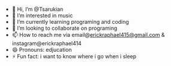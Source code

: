 - 👋 Hi, I’m @Tsarukian
- 👀 I’m interested in music
- 🌱 I’m currently learning programing and coding
- 💞️ I’m looking to collaborate on programing
- 📫 How to reach me via email@erickraphael415@gmail.com & instagram@erickraphael414
- 😄 Pronouns: edjucation
- ⚡ Fun fact: i want to know where i go when i sleep

<!---
Tsarukian/Tsarukian is a ✨ special ✨ repository because its `README.md` (this file) appears on your GitHub profile.
You can click the Preview link to take a look at your changes.
--->
